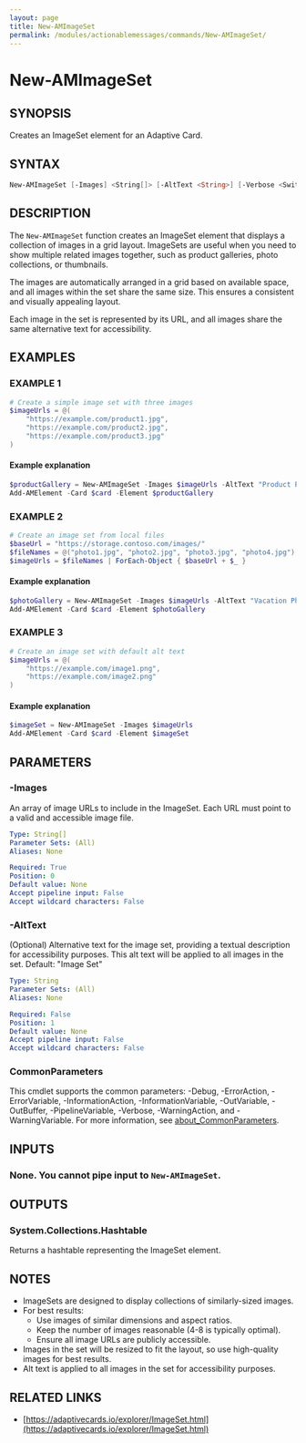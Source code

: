```yaml
---
layout: page
title: New-AMImageSet
permalink: /modules/actionablemessages/commands/New-AMImageSet/
---
```


# New-AMImageSet

## SYNOPSIS
Creates an ImageSet element for an Adaptive Card.

## SYNTAX

```powershell
New-AMImageSet [-Images] <String[]> [-AltText <String>] [-Verbose <SwitchParameter>] [-Debug <SwitchParameter>] [-ErrorAction <ActionPreference>] [-WarningAction <ActionPreference>] [-InformationAction <ActionPreference>] [-ProgressAction <ActionPreference>] [-ErrorVariable <String>] [-WarningVariable <String>] [-InformationVariable <String>] [-OutVariable <String>] [-OutBuffer <Int32>] [-PipelineVariable <String>] [<CommonParameters>]
```

## DESCRIPTION
The `New-AMImageSet` function creates an ImageSet element that displays a collection of images in a grid layout.
ImageSets are useful when you need to show multiple related images together, such as product galleries,
photo collections, or thumbnails.

The images are automatically arranged in a grid based on available space, and all images within the set
share the same size. This ensures a consistent and visually appealing layout.

Each image in the set is represented by its URL, and all images share the same alternative text for accessibility.

## EXAMPLES

### EXAMPLE 1
```powershell
# Create a simple image set with three images
$imageUrls = @(
    "https://example.com/product1.jpg",
    "https://example.com/product2.jpg",
    "https://example.com/product3.jpg"
)
```

#### Example explanation
```powershell
$productGallery = New-AMImageSet -Images $imageUrls -AltText "Product Photos"
Add-AMElement -Card $card -Element $productGallery
```

### EXAMPLE 2
```powershell
# Create an image set from local files
$baseUrl = "https://storage.contoso.com/images/"
$fileNames = @("photo1.jpg", "photo2.jpg", "photo3.jpg", "photo4.jpg")
$imageUrls = $fileNames | ForEach-Object { $baseUrl + $_ }
```

#### Example explanation
```powershell
$photoGallery = New-AMImageSet -Images $imageUrls -AltText "Vacation Photos"
Add-AMElement -Card $card -Element $photoGallery
```

### EXAMPLE 3
```powershell
# Create an image set with default alt text
$imageUrls = @(
    "https://example.com/image1.png",
    "https://example.com/image2.png"
)
```

#### Example explanation
```powershell
$imageSet = New-AMImageSet -Images $imageUrls
Add-AMElement -Card $card -Element $imageSet
```
## PARAMETERS

### -Images
An array of image URLs to include in the ImageSet. Each URL must point to a valid and accessible image file.

```yaml
Type: String[]
Parameter Sets: (All)
Aliases: None

Required: True
Position: 0
Default value: None
Accept pipeline input: False
Accept wildcard characters: False
```

### -AltText
(Optional) Alternative text for the image set, providing a textual description for accessibility purposes.
This alt text will be applied to all images in the set.
Default: "Image Set"

```yaml
Type: String
Parameter Sets: (All)
Aliases: None

Required: False
Position: 1
Default value: None
Accept pipeline input: False
Accept wildcard characters: False
```

### CommonParameters
This cmdlet supports the common parameters: -Debug, -ErrorAction, -ErrorVariable, -InformationAction, -InformationVariable, -OutVariable, -OutBuffer, -PipelineVariable, -Verbose, -WarningAction, and -WarningVariable. For more information, see [about_CommonParameters](https://learn.microsoft.com/en-us/powershell/module/microsoft.powershell.core/about/about_commonparameters).

## INPUTS
### None. You cannot pipe input to `New-AMImageSet`.

## OUTPUTS
### System.Collections.Hashtable
Returns a hashtable representing the ImageSet element.

## NOTES
- ImageSets are designed to display collections of similarly-sized images.
- For best results:
  - Use images of similar dimensions and aspect ratios.
  - Keep the number of images reasonable (4-8 is typically optimal).
  - Ensure all image URLs are publicly accessible.
- Images in the set will be resized to fit the layout, so use high-quality images for best results.
- Alt text is applied to all images in the set for accessibility purposes.

## RELATED LINKS
- [https://adaptivecards.io/explorer/ImageSet.html](https://adaptivecards.io/explorer/ImageSet.html)
